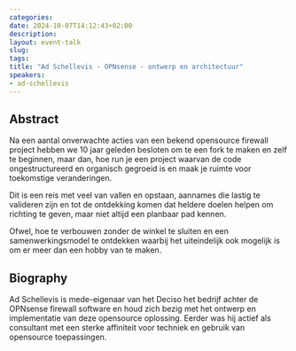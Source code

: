 ```yaml
---
categories:
date: 2024-10-07T14:12:43+02:00
description:
layout: event-talk
slug:
tags:
title: "Ad Schellevis - OPNsense - ontwerp en architectuur"
speakers:
- ad-schellevis
---
```


## Abstract

Na een aantal onverwachte acties van een bekend opensource firewall project hebben we 10 jaar geleden besloten om te een fork te maken en zelf te beginnen, maar dan, hoe run je een project waarvan de code ongestructureerd en organisch gegroeid is en maak je ruimte voor toekomstige veranderingen. 

Dit is een reis met veel van vallen en opstaan, aannames die lastig te valideren zijn en tot de ontdekking komen dat heldere doelen helpen om richting te geven, maar niet altijd een planbaar pad kennen.

Ofwel, hoe te verbouwen zonder de winkel te sluiten en een samenwerkingsmodel te ontdekken waarbij het uiteindelijk ook mogelijk is om er meer dan een hobby van te maken.

## Biography

Ad Schellevis is mede-eigenaar van het Deciso het bedrijf achter de OPNsense firewall software en houd zich bezig met het ontwerp en implementatie van deze opensource oplossing.
Eerder was hij actief als consultant met een sterke affiniteit voor techniek en gebruik van opensource toepassingen.
